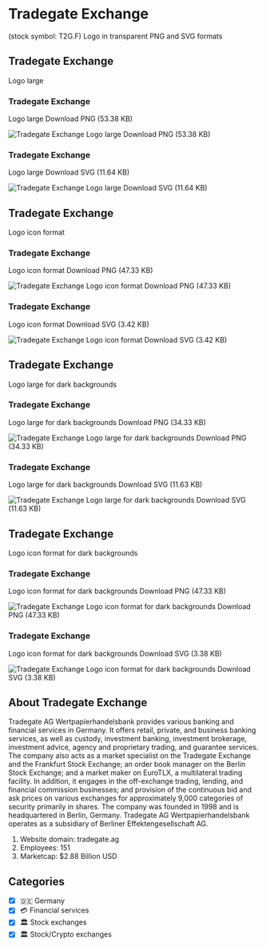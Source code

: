 # Tradegate Exchange
 (stock symbol: T2G.F) Logo in transparent PNG and SVG formats

## Tradegate Exchange
 Logo large

### Tradegate Exchange
 Logo large Download PNG (53.38 KB)

![Tradegate Exchange
 Logo large Download PNG (53.38 KB)](/img/orig/T2G.F_BIG-0919aa6d.png)

### Tradegate Exchange
 Logo large Download SVG (11.64 KB)

![Tradegate Exchange
 Logo large Download SVG (11.64 KB)](/img/orig/T2G.F_BIG-1d949335.svg)

## Tradegate Exchange
 Logo icon format

### Tradegate Exchange
 Logo icon format Download PNG (47.33 KB)

![Tradegate Exchange
 Logo icon format Download PNG (47.33 KB)](/img/orig/T2G.F-cdec2e3c.png)

### Tradegate Exchange
 Logo icon format Download SVG (3.42 KB)

![Tradegate Exchange
 Logo icon format Download SVG (3.42 KB)](/img/orig/T2G.F-3938217b.svg)

## Tradegate Exchange
 Logo large for dark backgrounds

### Tradegate Exchange
 Logo large for dark backgrounds Download PNG (34.33 KB)

![Tradegate Exchange
 Logo large for dark backgrounds Download PNG (34.33 KB)](/img/orig/T2G.F_BIG.D-74086376.png)

### Tradegate Exchange
 Logo large for dark backgrounds Download SVG (11.63 KB)

![Tradegate Exchange
 Logo large for dark backgrounds Download SVG (11.63 KB)](/img/orig/T2G.F_BIG.D-c5bceaef.svg)

## Tradegate Exchange
 Logo icon format for dark backgrounds

### Tradegate Exchange
 Logo icon format for dark backgrounds Download PNG (47.33 KB)

![Tradegate Exchange
 Logo icon format for dark backgrounds Download PNG (47.33 KB)](/img/orig/T2G.F.D-7f843728.png)

### Tradegate Exchange
 Logo icon format for dark backgrounds Download SVG (3.38 KB)

![Tradegate Exchange
 Logo icon format for dark backgrounds Download SVG (3.38 KB)](/img/orig/T2G.F.D-e538b7e2.svg)

## About Tradegate Exchange


Tradegate AG Wertpapierhandelsbank provides various banking and financial services in Germany. It offers retail, private, and business banking services, as well as custody, investment banking, investment brokerage, investment advice, agency and proprietary trading, and guarantee services. The company also acts as a market specialist on the Tradegate Exchange and the Frankfurt Stock Exchange; an order book manager on the Berlin Stock Exchange; and a market maker on EuroTLX, a multilateral trading facility. In addition, it engages in the off-exchange trading, lending, and financial commission businesses; and provision of the continuous bid and ask prices on various exchanges for approximately 9,000 categories of security primarily in shares. The company was founded in 1998 and is headquartered in Berlin, Germany. Tradegate AG Wertpapierhandelsbank operates as a subsidiary of Berliner Effektengesellschaft AG.

1. Website domain: tradegate.ag
2. Employees: 151
3. Marketcap: $2.88 Billion USD


## Categories
- [x] 🇩🇪 Germany
- [x] 💳 Financial services
- [x] 🏛 Stock exchanges
- [x] 🏛 Stock/Crypto exchanges

